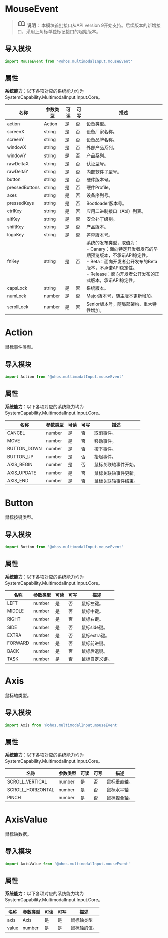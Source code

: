 # MouseEvent

> ![icon-note.gif](public_sys-resources/icon-note.gif) **说明：**
> 本模块首批接口从API version 9开始支持。后续版本的新增接口，采用上角标单独标记接口的起始版本。

## 导入模块

```ts
import MouseEvent from '@ohos.multimodalInput.mouseEvent'
```

## 属性

**系统能力**：以下各项对应的系统能力均为SystemCapability.MultimodalInput.Input.Core。

| 名称 | 参数类型 | 可读 | 可写 | 描述 |
| -------- | -------- | -------- | -------- | -------- |
| action | Action | 是 | 否 | 设备类型。 |
| screenX | string | 是 | 否 | 设备厂家名称。 |
| screenY | string | 是 | 否 | 设备品牌名称。 |
| windowX | string | 是 | 否 | 外部产品系列。 |
| windowY | string | 是 | 否 | 产品系列。 |
| rawDeltaX | string | 是 | 否 | 认证型号。 |
| rawDeltaY | string | 是 | 否 | 内部软件子型号。 |
| button | string | 是 | 否 | 硬件版本号。 |
| pressedButtons | string | 是 | 否 | 硬件Profile。 |
| axes | string | 是 | 否 | 设备序列号。 |
| pressedKeys | string | 是 | 否 | Bootloader版本号。 |
| ctrlKey | string | 是 | 否 | 应用二进制接口（Abi）列表。 |
| altKey | string | 是 | 否 | 安全补丁级别。 |
| shiftKey | string | 是 | 否 | 产品版本。 |
| logoKey | string | 是 | 否 | 差异版本号。 |
| fnKey | string | 是 | 否 | 系统的发布类型，取值为：<br/>-&nbsp;Canary：面向特定开发者发布的早期预览版本，不承诺API稳定性。<br/>-&nbsp;Beta：面向开发者公开发布的Beta版本，不承诺API稳定性。<br/>-&nbsp;Release：面向开发者公开发布的正式版本，承诺API稳定性。 |
| capsLock | string | 是 | 否 | 系统版本。 |
| numLock | number | 是 | 否 | Major版本号，随主版本更新增加。 |
| scrollLock | number | 是 | 否 | Senior版本号，随局部架构、重大特性增加。 |

# Action

鼠标事件类型。

## 导入模块

```ts
import Action from '@ohos.multimodalInput.mouseEvent'
```

## 属性

**系统能力**：以下各项对应的系统能力均为SystemCapability.MultimodalInput.Input.Core。

| 名称 | 参数类型 | 可读 | 可写 | 描述 |
| -------- | -------- | -------- | -------- | -------- |
| CANCEL | number | 是 | 否 | 取消事件。 |
| MOVE | number | 是 | 否 | 移动事件。 |
| BUTTON_DOWN | number | 是 | 否 | 按下事件。 |
| BUTTON_UP | number | 是 | 否 | 抬起事件。 |
| AXIS_BEGIN | number | 是 | 否 | 鼠标关联轴事件开始。 |
| AXIS_UPDATE | number | 是 | 否 | 鼠标关联轴事件更新。 |
| AXIS_END | number | 是 | 否 | 鼠标关联轴事件结束。 |

# Button

鼠标按键类型。

## 导入模块

```ts
import Button from '@ohos.multimodalInput.mouseEvent'
```

## 属性

**系统能力**：以下各项对应的系统能力均为SystemCapability.MultimodalInput.Input.Core。

| 名称    | 参数类型 | 可读 | 可写 | 描述           |
| ------- | -------- | ---- | ---- | -------------- |
| LEFT    | number   | 是   | 否   | 鼠标左键。     |
| MIDDLE  | number   | 是   | 否   | 鼠标中键。     |
| RIGHT   | number   | 是   | 否   | 鼠标右键。     |
| SIDE    | number   | 是   | 否   | 鼠标side键。   |
| EXTRA   | number   | 是   | 否   | 鼠标extra键。  |
| FORWARD | number   | 是   | 否   | 鼠标前进键。   |
| BACK    | number   | 是   | 否   | 鼠标后退键。   |
| TASK    | number   | 是   | 否   | 鼠标自定义键。 |

# Axis

鼠标轴类型。

## 导入模块

```ts
import Axis from '@ohos.multimodalInput.mouseEvent'
```

## 属性

**系统能力**：以下各项对应的系统能力均为SystemCapability.MultimodalInput.Input.Core。

| 名称              | 参数类型 | 可读 | 可写 | 描述         |
| ----------------- | -------- | ---- | ---- | ------------ |
| SCROLL_VERTICAL   | number   | 是   | 否   | 鼠标垂直轴。 |
| SCROLL_HORIZONTAL | number   | 是   | 否   | 鼠标水平轴   |
| PINCH             | number   | 是   | 否   | 鼠标捏合轴。 |

# AxisValue

鼠标轴数据。

## 导入模块

```ts
import AxisValue from '@ohos.multimodalInput.mouseEvent'
```

## 属性

**系统能力**：以下各项对应的系统能力均为SystemCapability.MultimodalInput.Input.Core。

| 名称  | 参数类型 | 可读 | 可写 | 描述         |
| ----- | -------- | ---- | ---- | ------------ |
| axis  | Axis     | 是   | 是   | 鼠标轴类型   |
| value | number   | 是   | 是   | 鼠标轴的值。 |
